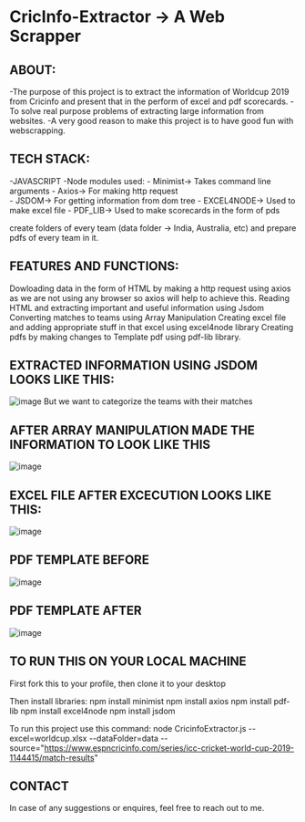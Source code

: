 # CricInfo-Extractor -> A Web Scrapper

## ABOUT:
-The purpose of this project is to extract the information of Worldcup 2019 from Cricinfo
 and present that in the perform of excel and pdf scorecards.
-To solve real purpose problems of extracting large information from websites.
-A very good reason to make this project is to have good fun with webscrapping.

## TECH STACK:
-JAVASCRIPT
-Node modules used:
    -  Minimist-> Takes command line arguments
    -  Axios-> For making http request <br>
    -  JSDOM-> For getting information from dom tree
    -  EXCEL4NODE-> Used to make excel file
    -  PDF_LIB-> Used to make scorecards in the form of pds



create folders of every team (data folder -> India, Australia, etc) and prepare pdfs of every team in it.

 ## FEATURES AND FUNCTIONS:
 Dowloading data in the form of HTML by making a http request using axios as we are not using any browser so axios will help to achieve this.
 Reading HTML and extracting important and useful information using Jsdom
 Converting matches to teams using Array Manipulation
 Creating excel file and adding appropriate stuff in that excel using excel4node library
 Creating pdfs by making changes to Template pdf using pdf-lib library.
 
 ## EXTRACTED INFORMATION USING JSDOM LOOKS LIKE THIS:
 ![image](https://user-images.githubusercontent.com/56155933/136846517-4868ec6f-c2e8-4d4d-ab57-e521b14d52ae.png)
  But we want to categorize the teams with their matches

 ## AFTER ARRAY MANIPULATION MADE THE INFORMATION TO LOOK LIKE THIS
 ![image](https://user-images.githubusercontent.com/56155933/136846870-c12ba320-2e6e-4963-8af0-fae193a22782.png)

 ## EXCEL FILE AFTER EXCECUTION LOOKS LIKE THIS:
 ![image](https://user-images.githubusercontent.com/56155933/136847359-6af18246-4a75-4a43-b930-bcbf284d20ab.png)


 ## PDF TEMPLATE BEFORE 
 ![image](https://user-images.githubusercontent.com/56155933/136847014-6c8f3b18-1b7e-45b9-8eeb-72b313d2fd78.png)
 


 ## PDF TEMPLATE AFTER
 ![image](https://user-images.githubusercontent.com/56155933/136847566-9a464689-ad39-4582-8784-7045c4d9987f.png)

 ## TO RUN THIS ON YOUR LOCAL MACHINE
   First fork this to your profile, then clone it to your desktop
   
   Then install libraries:
   npm install minimist
   npm install axios
   npm install pdf-lib
   npm install excel4node
   npm install jsdom
  
  To run this project use this command:
  node CricinfoExtractor.js --excel=worldcup.xlsx --dataFolder=data --source="https://www.espncricinfo.com/series/icc-cricket-world-cup-2019-1144415/match-results"

 ## CONTACT
 In case of any suggestions or enquires, feel free to reach out to me.
